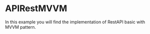 # APIRestMVVM
In this example you will find the implementation of RestAPI basic with MVVM pattern. 
